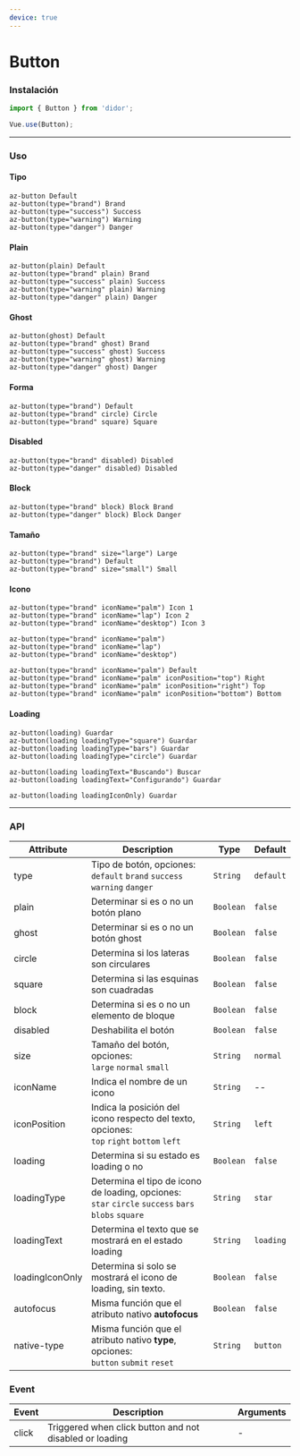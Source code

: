 ```yaml
---
device: true
---
```


# Button

### Instalación

```javascript
import { Button } from 'didor';

Vue.use(Button);
```

---

### Uso

#### Tipo

```pug
az-button Default
az-button(type="brand") Brand
az-button(type="success") Success
az-button(type="warning") Warning
az-button(type="danger") Danger
```

#### Plain

```pug
az-button(plain) Default
az-button(type="brand" plain) Brand
az-button(type="success" plain) Success
az-button(type="warning" plain) Warning
az-button(type="danger" plain) Danger
```

#### Ghost

```pug
az-button(ghost) Default
az-button(type="brand" ghost) Brand
az-button(type="success" ghost) Success
az-button(type="warning" ghost) Warning
az-button(type="danger" ghost) Danger
```

#### Forma

```pug
az-button(type="brand") Default
az-button(type="brand" circle) Circle
az-button(type="brand" square) Square
```

#### Disabled

```pug
az-button(type="brand" disabled) Disabled
az-button(type="danger" disabled) Disabled
```

#### Block

```pug
az-button(type="brand" block) Block Brand
az-button(type="danger" block) Block Danger
```

#### Tamaño

```pug
az-button(type="brand" size="large") Large
az-button(type="brand") Default
az-button(type="brand" size="small") Small
```

#### Icono

```pug
az-button(type="brand" iconName="palm") Icon 1
az-button(type="brand" iconName="lap") Icon 2
az-button(type="brand" iconName="desktop") Icon 3

az-button(type="brand" iconName="palm")
az-button(type="brand" iconName="lap")
az-button(type="brand" iconName="desktop")

az-button(type="brand" iconName="palm") Default
az-button(type="brand" iconName="palm" iconPosition="top") Right
az-button(type="brand" iconName="palm" iconPosition="right") Top
az-button(type="brand" iconName="palm" iconPosition="bottom") Bottom
```

#### Loading

```pug
az-button(loading) Guardar
az-button(loading loadingType="square") Guardar
az-button(loading loadingType="bars") Guardar
az-button(loading loadingType="circle") Guardar

az-button(loading loadingText="Buscando") Buscar
az-button(loading loadingText="Configurando") Guardar

az-button(loading loadingIconOnly) Guardar
```

---

### API

| Attribute   | Description                                | Type      | Default   |
| ----------- | ------------------------------------------ | --------- | --------- |
| type        | Tipo de botón, opciones:<br>`default` `brand` `success` `warning` `danger` | `String`  | `default` |
| plain       | Determinar si es o no un botón plano       | `Boolean` | `false`   |
| ghost       | Determinar si es o no un botón ghost       | `Boolean` | `false`   |
| circle      | Determina si los lateras son circulares    | `Boolean` | `false`   |
| square      | Determina si las esquinas son cuadradas    | `Boolean` | `false`   |
| block       | Determina si es o no un elemento de bloque | `Boolean` | `false`   |
| disabled    | Deshabilita el botón                       | `Boolean` | `false`   |
| size        | Tamaño del botón, opciones:<br>`large` `normal` `small`       | `String`  | `normal`  |
| iconName    | Indica el nombre de un icono               | `String`  | --        |
| iconPosition | Indica la posición del icono respecto del texto, opciones:<br>`top` `right` `bottom` `left`           | `String`  | `left`        |
| loading     | Determina si su estado es loading o no     | `Boolean` | `false`   |
| loadingType | Determina el tipo de icono de loading, opciones:<br>`star` `circle` `success` `bars` `blobs` `square`      | `String`  | `star`   |
| loadingText | Determina el texto que se mostrará en el estado loading     | `String` | `loading`   |
| loadingIconOnly | Determina si solo se mostrará el icono de loading, sin texto. | `Boolean` | `false`   |
| autofocus   | Misma función que el atributo nativo **autofocus** | `Boolean` | `false`   |
| native-type | Misma función que el atributo nativo **type**, opciones:<br> `button` `submit` `reset`                      | `String`  | `button`      |

### Event

| Event | Description                                             | Arguments |
| ----- | ------------------------------------------------------- | --------- |
| click | Triggered when click button and not disabled or loading | -         |
